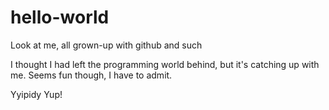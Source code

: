 # hello-world
Look at me, all grown-up with github and such

I thought I had left the programming world behind, but it's catching up with me. Seems fun though, I have to admit. 

Yyipidy Yup!
